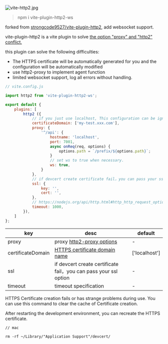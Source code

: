 ![vite-http2.jpg](http://tva1.sinaimg.cn/large/005KcNyUly1gzhr1ei0b4j30gj04hjrg.jpg)

> npm i vite-plugin-http2-ws

forked from [strongcode9527/vite-plugin-http2](https://github.com/strongcode9527/vite-plugin-http2), add websocket support.

vite-plugin-http2 is a vite plugin to solve [the option "proxy" and "http2" conflict.](https://github.com/vitejs/vite/issues/484)

this plugin can solve the following difficulties:

- The HTTPS certificate will be automatically generated for you and the configuration will be automatically modified
- use http2-proxy to implement agent function
- limited websocket support, log all errors without handling.

```javascript
// vite.config.js

import http2 from 'vite-plugin-http2-ws';

export default {
    plugins: [
        http2 ({
            // if you just use localhost, This configuration can be ignored
            certificateDomain: ['my-test.xxx.com'],
            proxy: {
                '^/api': {
                    hostname: 'localhost',
                    port: 7001,
                    async onReq(req, options) {
                        options.path = `/prefix/${options.path}`;
                    }
                    // set ws to true when necessary.
                    ws: true,
                }
            },
            // if devcert create certificate fail，you can pass your ssl option
            ssl: {
                key: '',
                cert: '',
            },
            // https://nodejs.org/api/http.html#http_http_request_options_callback
            timeout: 1000,
        }),
    ]
};

```

| key               | desc                                                                                        | default       |
| ----------------- | ------------------------------------------------------------------------------------------- | ------------- |
| proxy             | proxy [http2-proxy options](https://github.com/nxtedition/node-http2-proxy#options)         | -             |
| certificateDomain | [HTTPS certificate domain name](https://github.com/davewasmer/devcert#multiple-domains-san) | ['localhost'] |
| ssl               | if devcert create certificate fail，you can pass your ssl option                            | -             |
| timeout           | timeout specification                                                                       | -             |

HTTPS Certificate creation fails or has strange problems during use. You can use this command to clear the cache of Certificate creation.

After restarting the development environment, you can recreate the HTTPS certificate.

```
// mac

rm -rf ~/Library/"Application Support"/devcert/

```

